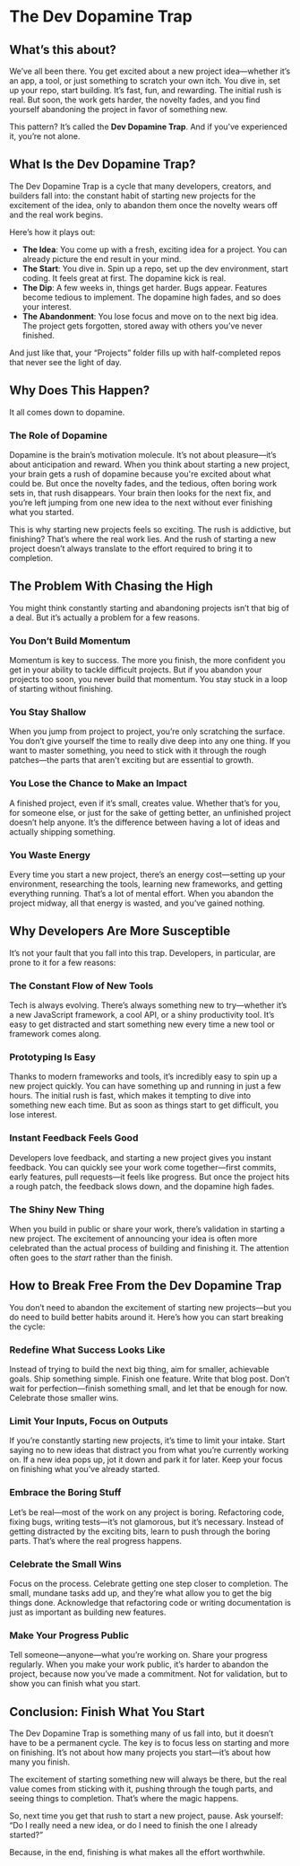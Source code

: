 # The Dev Dopamine Trap

## What’s this about?

We’ve all been there. You get excited about a new project idea—whether it’s an app, a tool, or just something to scratch your own itch. You dive in, set up your repo, start building. It’s fast, fun, and rewarding. The initial rush is real. But soon, the work gets harder, the novelty fades, and you find yourself abandoning the project in favor of something new.

This pattern? It’s called the **Dev Dopamine Trap**. And if you’ve experienced it, you’re not alone.

## What Is the Dev Dopamine Trap?

The Dev Dopamine Trap is a cycle that many developers, creators, and builders fall into: the constant habit of starting new projects for the excitement of the idea, only to abandon them once the novelty wears off and the real work begins.

Here’s how it plays out:

- **The Idea**: You come up with a fresh, exciting idea for a project. You can already picture the end result in your mind. 
- **The Start**: You dive in. Spin up a repo, set up the dev environment, start coding. It feels great at first. The dopamine kick is real.
- **The Dip**: A few weeks in, things get harder. Bugs appear. Features become tedious to implement. The dopamine high fades, and so does your interest.
- **The Abandonment**: You lose focus and move on to the next big idea. The project gets forgotten, stored away with others you’ve never finished.

And just like that, your “Projects” folder fills up with half-completed repos that never see the light of day.

## Why Does This Happen?

It all comes down to dopamine.

### The Role of Dopamine

Dopamine is the brain’s motivation molecule. It’s not about pleasure—it’s about anticipation and reward. When you think about starting a new project, your brain gets a rush of dopamine because you're excited about what could be. But once the novelty fades, and the tedious, often boring work sets in, that rush disappears. Your brain then looks for the next fix, and you’re left jumping from one new idea to the next without ever finishing what you started.

This is why starting new projects feels so exciting. The rush is addictive, but finishing? That’s where the real work lies. And the rush of starting a new project doesn’t always translate to the effort required to bring it to completion.

## The Problem With Chasing the High

You might think constantly starting and abandoning projects isn’t that big of a deal. But it’s actually a problem for a few reasons.

### You Don’t Build Momentum

Momentum is key to success. The more you finish, the more confident you get in your ability to tackle difficult projects. But if you abandon your projects too soon, you never build that momentum. You stay stuck in a loop of starting without finishing.

### You Stay Shallow

When you jump from project to project, you’re only scratching the surface. You don’t give yourself the time to really dive deep into any one thing. If you want to master something, you need to stick with it through the rough patches—the parts that aren't exciting but are essential to growth.

### You Lose the Chance to Make an Impact

A finished project, even if it’s small, creates value. Whether that’s for you, for someone else, or just for the sake of getting better, an unfinished project doesn’t help anyone. It’s the difference between having a lot of ideas and actually shipping something.

### You Waste Energy

Every time you start a new project, there’s an energy cost—setting up your environment, researching the tools, learning new frameworks, and getting everything running. That’s a lot of mental effort. When you abandon the project midway, all that energy is wasted, and you’ve gained nothing.

## Why Developers Are More Susceptible

It’s not your fault that you fall into this trap. Developers, in particular, are prone to it for a few reasons:

### The Constant Flow of New Tools

Tech is always evolving. There’s always something new to try—whether it’s a new JavaScript framework, a cool API, or a shiny productivity tool. It’s easy to get distracted and start something new every time a new tool or framework comes along.

### Prototyping Is Easy

Thanks to modern frameworks and tools, it’s incredibly easy to spin up a new project quickly. You can have something up and running in just a few hours. The initial rush is fast, which makes it tempting to dive into something new each time. But as soon as things start to get difficult, you lose interest.

### Instant Feedback Feels Good

Developers love feedback, and starting a new project gives you instant feedback. You can quickly see your work come together—first commits, early features, pull requests—it feels like progress. But once the project hits a rough patch, the feedback slows down, and the dopamine high fades.

### The Shiny New Thing

When you build in public or share your work, there’s validation in starting a new project. The excitement of announcing your idea is often more celebrated than the actual process of building and finishing it. The attention often goes to the *start* rather than the finish.

## How to Break Free From the Dev Dopamine Trap

You don’t need to abandon the excitement of starting new projects—but you do need to build better habits around it. Here’s how you can start breaking the cycle:

### Redefine What Success Looks Like

Instead of trying to build the next big thing, aim for smaller, achievable goals. Ship something simple. Finish one feature. Write that blog post. Don’t wait for perfection—finish something small, and let that be enough for now. Celebrate those smaller wins.

### Limit Your Inputs, Focus on Outputs

If you’re constantly starting new projects, it’s time to limit your intake. Start saying no to new ideas that distract you from what you’re currently working on. If a new idea pops up, jot it down and park it for later. Keep your focus on finishing what you’ve already started.

### Embrace the Boring Stuff

Let’s be real—most of the work on any project is boring. Refactoring code, fixing bugs, writing tests—it’s not glamorous, but it’s necessary. Instead of getting distracted by the exciting bits, learn to push through the boring parts. That’s where the real progress happens.

### Celebrate the Small Wins

Focus on the process. Celebrate getting one step closer to completion. The small, mundane tasks add up, and they’re what allow you to get the big things done. Acknowledge that refactoring code or writing documentation is just as important as building new features.

### Make Your Progress Public

Tell someone—anyone—what you’re working on. Share your progress regularly. When you make your work public, it’s harder to abandon the project, because now you’ve made a commitment. Not for validation, but to show you can finish what you start.

## Conclusion: Finish What You Start

The Dev Dopamine Trap is something many of us fall into, but it doesn’t have to be a permanent cycle. The key is to focus less on starting and more on finishing. It’s not about how many projects you start—it’s about how many you finish.

The excitement of starting something new will always be there, but the real value comes from sticking with it, pushing through the tough parts, and seeing things to completion. That’s where the magic happens.

So, next time you get that rush to start a new project, pause. Ask yourself: “Do I really need a new idea, or do I need to finish the one I already started?”

Because, in the end, finishing is what makes all the effort worthwhile.
